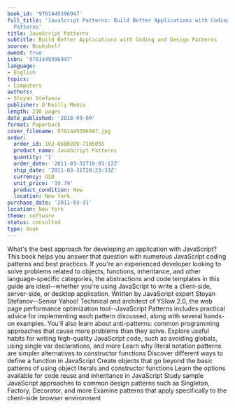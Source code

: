 ```yaml
---
book_id: '9781449396947'
full_title: 'JavaScript Patterns: Build Better Applications with Coding and Design
  Patterns'
title: JavaScript Patterns
subtitle: Build Better Applications with Coding and Design Patterns
source: Bookshelf
owned: true
isbn: '9781449396947'
language:
- English
topics:
- Computers
authors:
- Stoyan Stefanov
publisher: O'Reilly Media
length: 236 pages
date_published: '2010-09-09'
format: Paperback
cover_filename: 9781449396947.jpg
order:
  order_id: 102-8680289-7185055
  product_name: JavaScript Patterns
  quantity: '1'
  order_date: '2011-03-31T18:03:12Z'
  ship_date: '2011-03-31T20:23:33Z'
  currency: USD
  unit_price: '19.79'
  product_condition: New
  location: New York
purchase_date: '2011-03-31'
location: New York
theme: software
status: consulted
type: book
---
```

What's the best approach for developing an application with JavaScript? This book helps you answer that question with numerous JavaScript coding patterns and best practices. If you're an experienced developer looking to solve problems related to objects, functions, inheritance, and other language-specific categories, the abstractions and code templates in this guide are ideal--whether you're using JavaScript to write a client-side, server-side, or desktop application.
Written by JavaScript expert Stoyan Stefanov--Senior Yahoo! Technical and architect of YSlow 2.0, the web page performance optimization tool--JavaScript Patterns includes practical advice for implementing each pattern discussed, along with several hands-on examples. You'll also learn about anti-patterns: common programming approaches that cause more problems than they solve.
Explore useful habits for writing high-quality JavaScript code, such as avoiding globals, using single var declarations, and more
Learn why literal notation patterns are simpler alternatives to constructor functions
Discover different ways to define a function in JavaScript
Create objects that go beyond the basic patterns of using object literals and constructor functions
Learn the options available for code reuse and inheritance in JavaScript
Study sample JavaScript approaches to common design patterns such as Singleton, Factory, Decorator, and more
Examine patterns that apply specifically to the client-side browser environment
